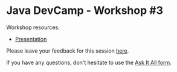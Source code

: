 # Java DevCamp - Workshop #3

Workshop resources:

- [Presentation](JavaDevCamp2023-Workshop%204.pdf)

Please leave your feedback for this
session [here](https://forms.office.com/Pages/ResponsePage.aspx?id=Wht7-jR7h0OUrtLBeN7O4Xx7OqnIcCRNs9RNVcyqJNZUQkExWDFHOTNHOENJQjM3Q0tGUEozV0xKOC4u).

If you have any questions, don't hesitate to use
the [Ask It All form](https://forms.office.com/Pages/ResponsePage.aspx?id=Wht7-jR7h0OUrtLBeN7O4Xx7OqnIcCRNs9RNVcyqJNZUNlZYVkNONENMTU9OODAwU0U5MEQ3T1ZXQy4u).
